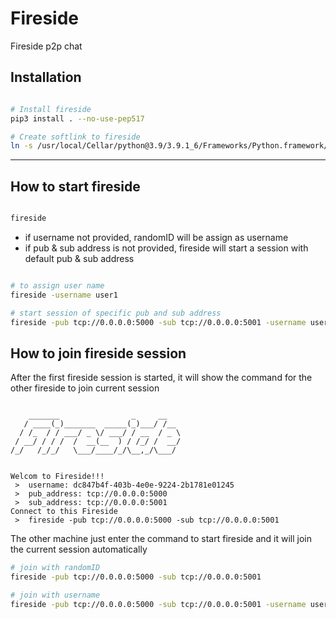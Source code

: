 # Fireside

Fireside p2p chat

## Installation

```bash

# Install fireside
pip3 install . --no-use-pep517

# Create softlink to fireside
ln -s /usr/local/Cellar/python@3.9/3.9.1_6/Frameworks/Python.framework/Versions/3.9/bin/fireside /usr/local/bin/fireside

```

---

## How to start fireside

```bash

fireside

```

- if username not provided, randomID will be assign as username
- if pub & sub address is not provided, fireside will start a session with default pub & sub address

```bash

# to assign user name
fireside -username user1

# start session of specific pub and sub address
fireside -pub tcp://0.0.0.0:5000 -sub tcp://0.0.0.0:5001 -username user1

```

## How to join fireside session

After the first fireside session is started, it will show the command for the other fireside to join current session

```text

    _______                _     __
   / ____(_)_______  _____(_)___/ /__
  / /_  / / ___/ _ \/ ___/ / __  / _ \
 / __/ / / /  /  __(__  ) / /_/ /  __/
/_/   /_/_/   \___/____/_/\__,_/\___/


Welcom to Fireside!!!
 >  username: dc847b4f-403b-4e0e-9224-2b1781e01245
 >  pub_address: tcp://0.0.0.0:5000
 >  sub_address: tcp://0.0.0.0:5001
Connect to this Fireside
 >  fireside -pub tcp://0.0.0.0:5000 -sub tcp://0.0.0.0:5001
```

The other machine just enter the command to start fireside and it will join the current session automatically

```bash
# join with randomID
fireside -pub tcp://0.0.0.0:5000 -sub tcp://0.0.0.0:5001

# join with username
fireside -pub tcp://0.0.0.0:5000 -sub tcp://0.0.0.0:5001 -username user2
```
